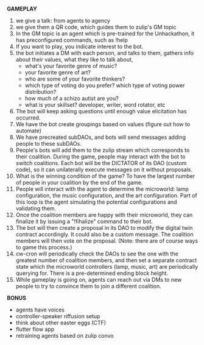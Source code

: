 **GAMEPLAY**

1. we give a talk: from agents to agency
2. we give them a QR code, which guides them to zulip's GM topic
3. In the GM topic is an agent which is pre-trained for the Unhackathon,
it has preconfigured commands, such as !help
4. If you want to play, you indicate interest to the bot.
5. the bot initiates a DM with each person, and talks to them,
gathers info about their values, what they like to talk about,
    - what's your favorite genre of music?
    - your favorite genre of art?
    - who are some of your favorite thinkers?  
    - which type of voting do you prefer? which type of voting power distribution?
    - how much of a schizo autist are you?
    - what is your skillset? developer, writer, word rotator, etc
6. The bot will keep asking questions until enough value elicitation has occurred.
7. We have the bot create groupings based on values (figure out how to automate)
8. We have precreated subDAOs, and bots will send messages adding people to these subDAOs.
9. People's bots will add them to the zulip stream which corresponds to their coalition. During the game,
people may interact with the bot to switch coalitions. Each bot will be the DICTATOR of its DAO (custom code),
so it can unilaterally execute messages on it without proposals.
10. What is the winning condition of the game? To have the largest number of people in your coalition by the end of the game.
11. People will interact with the agent to determine the microworld: lamp configuration, the music configuration, and the art configuration. Part of
this loop is the agent simulating the potential configurations and validating them.
12. Once the coalition members are happy with their microworld, they can finalize it by issuing a "!fihalize" command to their bot.
13. The bot will then create a proposal in its DAO to modify the digital twin contract accordingly. It could also be a custom message. The coalition members will then
vote on the proposal. (Note: there are of course ways to game this process.)
14. cw-cron will periodically check the DAOs to see the one with the greatest number of coalition members, and then set a separate
contract state which the microworld controllers (lamp, music, art) are periodically querying for. There is a pre-determined ending block height.
15. While gameplay is going on, agents can reach out via DMs to new people to try to convince them to join a different coalition.

**BONUS**

- agents have voices
- controller-speaker riffusion setup
- think about other easter eggs (CTF)
- flutter flow app
- retraining agents based on zulip convo  
